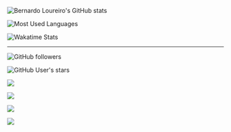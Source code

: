 ![Bernardo Loureiro's GitHub stats](https://github-readme-stats.vercel.app/api?username=bernardolm&count_private=true&show_icons=true&theme=gotham&include_all_commits=true&border_radius=10)

![Most Used Languages](https://github-readme-stats.vercel.app/api/top-langs/?username=bernardolm&layout=compact&theme=gotham&border_radius=10&langs_count=10&card_width=446)

![Wakatime Stats](https://github-readme-stats.vercel.app/api/wakatime?username=bernardolm&theme=gotham)

---

![GitHub followers](https://img.shields.io/github/followers/bernardolm?style=for-the-badge&label=GitHub%20followers)

![GitHub User's stars](https://img.shields.io/github/stars/bernardolm?style=for-the-badge&label=GitHub%20User's%20stars)

[![](https://img.shields.io/static/v1?logo=linkedin&label=LinkedIn&message=bernardolm&color=0A66C2&style=for-the-badge)](https://www.linkedin.com/in/bernardolm)

[![](https://img.shields.io/static/v1?logo=lastdotfm&label=last.fm&message=bernardolm&color=D51007&style=for-the-badge)](https://www.last.fm/user/bernardolm)

[![](https://img.shields.io/static/v1?logo=spotify&label=spotify&message=bernardolou&color=1ED760&style=for-the-badge)](https://open.spotify.com/user/bernardolou)

[![](https://img.shields.io/static/v1?logo=awesomelists&label=My%20awesome%20stars&message=⭐⭐⭐&color=FC60A8&style=for-the-badge)](https://github.com/bernardolm/awesome-stars)




<!--
![Snake animation](https://github.com/bernardolm/bernardolm/blob/output/github-contribution-grid-snake.svg)
-->


<!--
![](https://github.com/egonelbre/gophers/blob/master/.thumb/animation/2bit-sprite/demo.gif)
*Gopher image by [egonelbre](https://github.com/egonelbre/)*
-->
